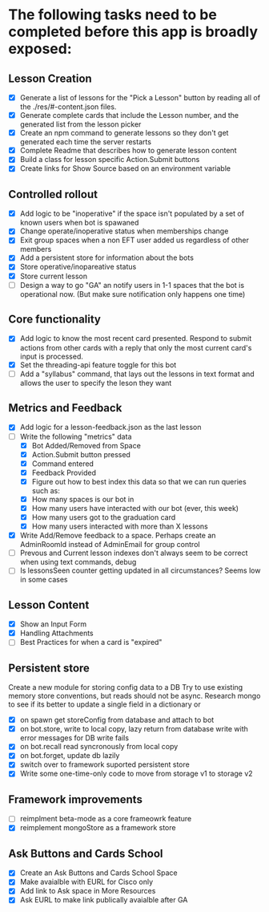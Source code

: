 # The following tasks need to be completed before this app is broadly exposed:

## Lesson Creation
* [x] Generate a list of lessons for the "Pick a Lesson" button by reading all of the ./res/#-content.json files.
* [x] Generate complete cards that include the Lesson number, and the generated list from the lesson picker
* [x] Create an npm command to generate lessons so they don't get generated each time the server restarts
* [X] Complete Readme that describes how to generate lesson content
* [x] Build a class for lesson specific Action.Submit buttons
* [x] Create links for Show Source based on an environment variable

## Controlled rollout
* [x]  Add logic to be "inoperative" if the space isn't populated by a set of known users when bot is spawaned
* [x]  Change operate/inoperative status when memberships change
* [x] Exit group spaces when a non EFT user added us regardless of other members  
* [x]  Add a persistent store for information about the bots
  * [x]  Store operative/inopareative status
  * [x]  Store current lesson
* [ ]  Design a way to go "GA" an notify users in 1-1 spaces that the bot is operational now. (But make sure notification only happens one time)

## Core functionality
* [x]  Add logic to know the most recent card presented.  Respond to submit actions from other cards with a reply that only the most current card's input is processed.
* [x]  Set the threading-api feature toggle for this bot
* [ ]  Add a "syllabus" command, that lays out the lessons in text format and allows the user to specify the leson they want

## Metrics and Feedback
* [x] Add logic for a lesson-feedback.json as the last lesson
* [ ] Write the following "metrics" data
  * [x] Bot Added/Removed from Space
  * [x] Action.Submit button pressed
  * [x] Command entered
  * [x] Feedback Provided
  * [x] Figure out how to best index this data so that we can run queries such as:
  * [x] How many spaces is our bot in
  * [x] How many users have interacted with our bot (ever, this week)
  * [x] How many users got to the graduation card
  * [x] How many users interacted with more than X lessons
* [x] Write Add/Remove feedback to a space.  Perhaps create an AdminRoomId instead of AdminEmail for group control
* [ ] Prevous and Current lesson indexes don't always seem to be correct when using text commands, debug
* [ ] Is lessonsSeen counter getting updated in all circumstances?  Seems low in some cases

## Lesson Content
* [x] Show an Input Form
* [x] Handling Attachments
* [ ] Best Practices for when a card is "expired"

## Persistent store
Create a new module for storing config data to a DB
Try to use existing memory store conventions, but reads should not be async.
Research mongo to see if its better to update a single field in a dictionary or 
* [x] on spawn get storeConfig from database and attach to bot
* [x] on bot.store, write to local copy, lazy return from database write with error messages for DB write fails
* [x] on bot.recall read syncronously from local copy
* [x] on bot.forget, update db lazily
* [x] switch over to framework suported persistent store
* [x] Write some one-time-only code to move from storage v1 to storage v2

## Framework improvements
* [ ] reimplment beta-mode as a core frameowrk feature
* [x] reimplement mongoStore as a framework store

## Ask Buttons and Cards School
* [x] Create an Ask Buttons and Cards School Space
* [x] Make avaialble with EURL for Cisco only
* [x] Add link to Ask space in More Resources
* [x] Ask EURL to make link publically avaialble after GA